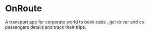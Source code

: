 # OnRoute
A transport app for corporate world to book cabs , get driver and co-passengers details and track their trips.
